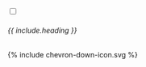 <div class="mt-6 sidebar-group-option-container">
  <input type="checkbox" id="sidebar-group-option-{{ include.id }}" class="sidebar-group-option peer hidden">
  <label for="sidebar-group-option-{{ include.id }}" class="flex cursor-pointer group">
    <h6 class="text-gray-600 group-hover:text-black text-md font-bold px-4 flex-1">{{ include.heading }}</h6>
    {% include chevron-down-icon.svg %}
  </label>
